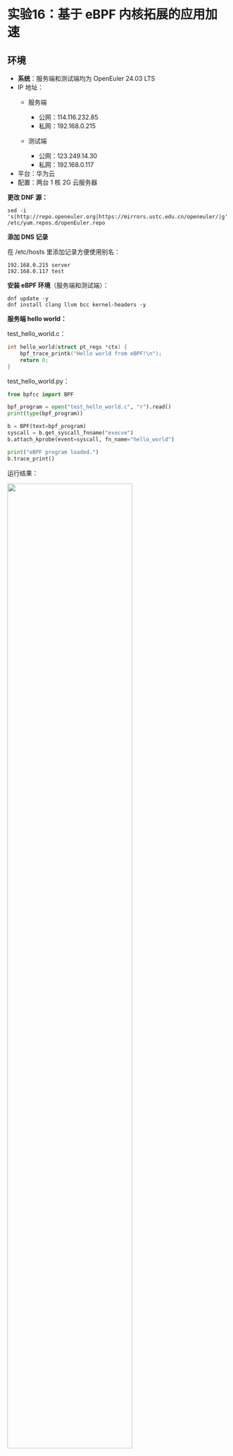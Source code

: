 # 实验16：基于 eBPF 内核拓展的应用加速

## 环境

* **系统**：服务端和测试端均为 OpenEuler 24.03 LTS
* IP 地址：
  * 服务端
    * 公网：114.116.232.85
    * 私网：192.168.0.215

  * 测试端
    * 公网：123.249.14.30
    * 私网：192.168.0.117
* 平台：华为云
* 配置：两台 1 核 2G 云服务器

**更改 DNF 源：**

```shell
sed -i 's|http://repo.openeuler.org|https://mirrors.ustc.edu.cn/openeuler/|g' /etc/yum.repos.d/openEuler.repo
```

**添加 DNS 记录**

在 /etc/hosts 里添加记录方便使用别名：

```
192.168.0.215 server
192.168.0.117 test
```

**安装 eBPF 环境**（服务端和测试端）：

```shell
dnf update -y
dnf install clang llvm bcc kernel-headers -y
```

**服务端 hello world：**

test_hello_world.c：

```c
int hello_world(struct pt_regs *ctx) {
    bpf_trace_printk("Hello world from eBPF!\n");
    return 0;
}
```

test_hello_world.py：

```python
from bpfcc import BPF

bpf_program = open("test_hello_world.c", "r").read()
print(type(bpf_program))

b = BPF(text=bpf_program)
syscall = b.get_syscall_fnname("execve")
b.attach_kprobe(event=syscall, fn_name="hello_world")

print("eBPF program loaded.")
b.trace_print()
```

运行结果：

<img src="./assets/ebpf运行.png" height="75%" width="75%">

**测试端采集数据**：

简单的负载代码：

```python
from time import sleep

if __name__ == '__main__':
    while True:
        print("exec!")
        sleep(1)
```

test.py：

```python
import paramiko
import os
import subprocess
from time import sleep

# 服务端信息
SERVICE_IP = "server"  # 服务端 IP 地址
SERVICE_USER = "root"         # 服务端 SSH 用户
SERVICE_PASS = "Liu20021231" # 服务端 SSH 密码
PID = "25001"           # 进程 PID
DURATION = 10           # 信息采集持续时间，单位为秒

def test():
    try:
        client = paramiko.SSHClient()
        client.set_missing_host_key_policy(paramiko.AutoAddPolicy())
        client.connect(hostname=SERVICE_IP, port=22, username=SERVICE_USER, password=SERVICE_PASS)

        # 调用终端
        shell = client.invoke_shell()

        # 查看堆栈追踪
        command = f"cd ~/os-work && perf record -e sched:sched_switch -p {PID} -a sleep {DURATION}"
        print(f"Running command on server: {command}")
		# 运行命令
        shell.send(command + '\n')
		# 等待 perf 采集数据，并留出一秒作为冗余
        sleep(DURATION + 1)

        sftp = client.open_sftp()

        sftp.get("perf.data", "perf.data")
        os.system("perf script")

        shell.close()
        client.close()
    except Exception as e:
        print(f"Error collecting data: {e}")

if __name__ == "__main__":
    test()

```

使用 paramiko 库在服务端运行 perf 命令生成 perf.data 后，将 perf.data 数据通过 SFTP 传回测试端，随后在测试端通过 perf script 展示数据。测试得到测试端可采集服务端负载数据。
运行结果：

<img src="./assets/采集数据.png" height="75%" width="75%">


## 基于eBPF的性能分析
### 使用bpftrace分析redis
跟踪所有系统调用
```
sudo bpftrace -e '
tracepoint:syscalls:sys_enter_* /comm == "redis-server"/ {
    @[probe] = count();
}' > redis_trace.out

```

跟踪所有函数调用
```
sudo -E stdbuf -oL bpftrace -e '
uprobe:/usr/local/redis/bin/redis-server:* {
    @[func] = count();
    
}

interval:s:10 {
    print(@);
    clear(@);
}

END {
    print(@);
}
' > redis_function_trace.out
```

列出可用的 uprobe 探针
`sudo bpftrace -l 'uprobe:/usr/local/redis/bin/redis-server:*'`

### 使用perf工具分析
```sh
# 1. 执行 Redis 基准测试
redis-benchmark -h 192.168.0.215 -p 6379 -t set,get -n 1000000 -c 50 -d 64

# 2. 启动 perf 记录 Redis 进程的性能数据
# 需要先确认 Redis 进程的 PID
REDIS_PID=$(pgrep redis-server)

# 如果没有 Redis 进程 PID，退出脚本
if [ -z "$REDIS_PID" ]; then
    echo "No Redis process found, exiting..."
    exit 1
fi

# 使用 perf 工具记录 Redis 进程的性能数据，监控调用栈
sudo perf record -p $REDIS_PID -F 200 -g -- sleep 10

# 3. 生成 perf 的文本输出
sudo perf script > perf.out

# 4. 使用 Flamegraph 工具处理 perf 输出，生成火焰图
/root/FlameGraph/stackcollapse-perf.pl perf.out > perf.folded
/root/FlameGraph/flamegraph.pl perf.folded > flamegraph.svg

```

### 基于eBPF监测redis各个操作的延迟
代码位于`redis-ebpf`文件夹下
**构建运行**
```sh
go generate
go build
sudo ./redis
```

**使用以下方式检查 eBPF 程序日志**
```sh
sudo cat /sys/kernel/debug/tracing/trace_pipe
```
**程序输出**
```
2024/12/25 08:45:44 set name os-work, Latency: 3696 ns
2024/12/25 08:45:44 get name, Latency: 4849 ns
2024/12/25 08:45:44 del name, Latency: 5866 ns
2024/12/25 08:45:44 set name linzhicheng, Latency: 2940 ns
2024/12/25 08:45:44 set name os-work, Latency: 4374 ns
2024/12/25 08:45:44 get name, Latency: 6298 ns
2024/12/25 08:45:44 del name, Latency: 3752 ns
```